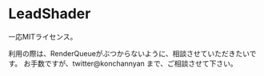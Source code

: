 # LeadShader
一応MITライセンス。

利用の際は、RenderQueueがぶつからないように、相談させていただきたいです。
お手数ですが、twitter@konchannyan まで、ご相談させて下さい。
